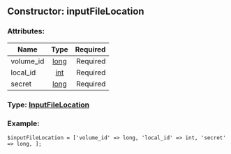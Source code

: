 ## Constructor: inputFileLocation  

### Attributes:

| Name     |    Type       | Required |
|----------|:-------------:|---------:|
|volume\_id|[long](../types/long.md) | Required|
|local\_id|[int](../types/int.md) | Required|
|secret|[long](../types/long.md) | Required|


### Type: [InputFileLocation](../types/InputFileLocation.md)

### Example:


```
$inputFileLocation = ['volume_id' => long, 'local_id' => int, 'secret' => long, ];
```